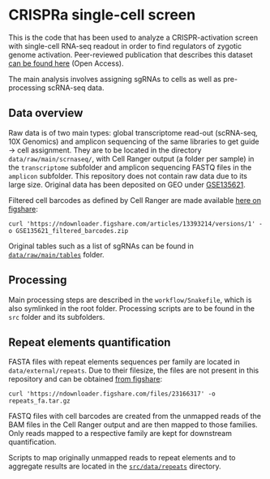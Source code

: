 # CRISPRa single-cell screen

This is the code that has been used to analyze a CRISPR-activation screen with single-cell RNA-seq readout in order to find regulators of zygotic genome activation. Peer-reviewed publication that describes this dataset [can be found here](https://www.cell.com/cell-systems/fulltext/S2405-4712(20)30201-5) (Open Access).

The main analysis involves assigning sgRNAs to cells as well as pre-processing scRNA-seq data.

## Data overview

Raw data is of two main types: global transcriptome read-out (scRNA-seq, 10X Genomics) and amplicon sequencing of the same libraries to get guide &rarr; cell assignment. They are to be located in the directory `data/raw/main/scrnaseq/`, with Cell Ranger output (a folder per sample) in the `transcriptome` subfolder and amplicon sequencing FASTQ files in the `amplicon` subfolder. This repository does not contain raw data due to its large size. Original data has been deposited on GEO under [GSE135621](https://www.ncbi.nlm.nih.gov/geo/query/acc.cgi?acc=GSE135621). 

Filtered cell barcodes as defined by Cell Ranger are made available [here on figshare](https://figshare.com/s/50500c2216d7ba617876):

```
curl 'https://ndownloader.figshare.com/articles/13393214/versions/1' -o GSE135621_filtered_barcodes.zip
```

Original tables such as a list of sgRNAs can be found in [`data/raw/main/tables`](data/raw/main/tables) folder.

## Processing

Main processing steps are described in the `workflow/Snakefile`, which is also symlinked in the root folder. Processing scripts are to be found in the `src` folder and its subfolders.

## Repeat elements quantification

FASTA files with repeat elements sequences per family are located in `data/external/repeats`. Due to their filesize, the files are not present in this repository and can be obtained [from figshare](https://figshare.com/s/24f9a37e19fed9258338):

```
curl 'https://ndownloader.figshare.com/files/23166317' -o repeats_fa.tar.gz
```

FASTQ files with cell barcodes are created from the unmapped reads of the BAM files in the Cell Ranger output and are then mapped to those families. Only reads mapped to a respective family are kept for downstream quantification.

Scripts to map originally unmapped reads to repeat elements and to aggregate results are located in the [`src/data/repeats`](src/data/repeats) directory.
